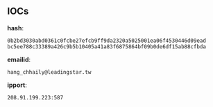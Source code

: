 
## IOCs

__hash__:

```text
0b2bd3030abd0361c0fcbe27efcb9ff9da2320a5025001ea06f4530446d09ead
bc5ee788c33389a426c9b5b10405a41a83f6875864bf09b0de6df15ab88cfbda
```
__emailid__:

```text
hang_chhaily@leadingstar.tw
```
__ipport__:

```text
208.91.199.223:587
```